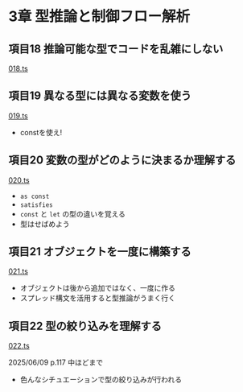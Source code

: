 # 3章 型推論と制御フロー解析

## 項目18 推論可能な型でコードを乱雑にしない

[018.ts](https://github.com/chaploud/EffectiveTypeScript/blob/main/kudo/chapter03/src/018.ts)

## 項目19 異なる型には異なる変数を使う

[019.ts](https://github.com/chaploud/EffectiveTypeScript/blob/main/kudo/chapter03/src/019.ts)

- constを使え!

## 項目20 変数の型がどのように決まるか理解する

[020.ts](https://github.com/chaploud/EffectiveTypeScript/blob/main/kudo/chapter03/src/020.ts)

- `as const`
- `satisfies`
- `const` と `let` の型の違いを覚える
- 型はせばめよう

## 項目21 オブジェクトを一度に構築する

[021.ts](https://github.com/chaploud/EffectiveTypeScript/blob/main/kudo/chapter03/src/021.ts)

- オブジェクトは後から追加ではなく、一度に作る
- スプレッド構文を活用すると型推論がうまく行く

## 項目22 型の絞り込みを理解する

[022.ts](https://github.com/chaploud/EffectiveTypeScript/blob/main/kudo/chapter03/src/022.ts)

2025/06/09 p.117 中ほどまで

- 色んなシチュエーションで型の絞り込みが行われる
